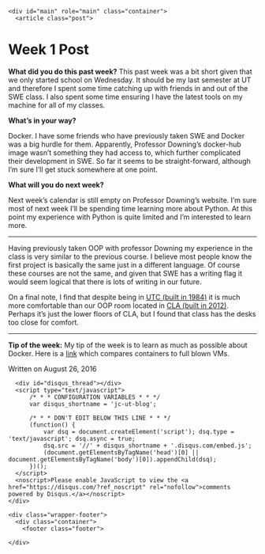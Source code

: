     <div id="main" role="main" class="container">
      <article class="post">
  <h1>Week 1 Post</h1>

  <div class="entry">
    <p><strong>What did you do this past week?</strong>
This past week was a bit short given that we only started school on Wednesday. It should be my last semester at UT and therefore I spent some time catching up with friends in and out of the SWE class. I also spent some time ensuring I have the latest tools on my machine for all of my classes.</p>

<p><strong>What’s in your way?</strong></p>

<p>Docker. I have some friends who have previously taken SWE and Docker was a big hurdle for them. Apparently, Professor Downing’s docker-hub image wasn’t something they had access to, which further complicated their development in SWE. So far it seems to be straight-forward, although I’m sure I’ll get stuck somewhere at one point.</p>

<p><strong>What will you do next week?</strong></p>

<p>Next week’s calendar is still empty on Professor Downing’s website. I’m sure most of next week I’ll be spending time learning more about Python. At this point my experience with Python is quite limited and I’m interested to learn more.</p>

<hr />

<p>Having previously taken OOP with professor Downing my experience in the class is very similar to the previous course. I believe most people know the first project is basically the same just in a different language. Of course these courses are not the same, and given that SWE has a writing flag it would seem logical that there is lots of writing in our future.</p>

<p>On a final note, I find that despite being in <a href="http://facilitiesservices.utexas.edu/buildings/UTM/0500">UTC (built in 1984)</a> it is much more comfortable than our OOP room located in <a href="http://facilitiesservices.utexas.edu/buildings/UTM/0540">CLA (built in 2012)</a>. Perhaps it’s just the lower floors of CLA, but I found that class has the desks too close for comfort.</p>

<hr />

<p><strong>Tip of the week:</strong>
My tip of the week is to learn as much as possible about Docker. Here is a <a href="https://blog.risingstack.com/operating-system-containers-vs-application-containers/">link</a> which compares containers to full blown VMs.</p>

  </div>

  <div class="date">
    Written on August 26, 2016
  </div>

  
</article>

      <div id="disqus_thread"></div>
      <script type="text/javascript">
          /* * * CONFIGURATION VARIABLES * * */
          var disqus_shortname = 'jc-ut-blog';
          
          /* * * DON'T EDIT BELOW THIS LINE * * */
          (function() {
              var dsq = document.createElement('script'); dsq.type = 'text/javascript'; dsq.async = true;
              dsq.src = '//' + disqus_shortname + '.disqus.com/embed.js';
              (document.getElementsByTagName('head')[0] || document.getElementsByTagName('body')[0]).appendChild(dsq);
          })();
      </script>
      <noscript>Please enable JavaScript to view the <a href="https://disqus.com/?ref_noscript" rel="nofollow">comments powered by Disqus.</a></noscript>
    </div>

    <div class="wrapper-footer">
      <div class="container">
        <footer class="footer">
          



<a href="https://github.com/ace-jc/"><i class="svg-icon github"></i></a>








     
    </div>

